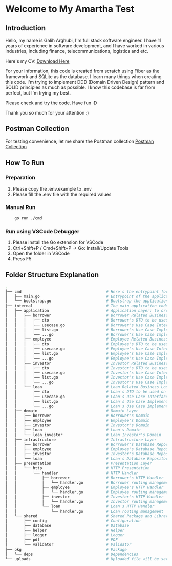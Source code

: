 # Welcome to My Amartha Test

## Introduction

Hello, my name is Galih Arghubi, I'm full stack software engineer.
I have 11 years of experience in software development, and I have worked in various industries, including finance, telecommunications, logistics and etc.

Here's my CV: [Download Here](https://drive.google.com/file/d/1qzRJaBjWEieonfmAEyoj4VavMcDkh9ol/view?usp=sharing)

For your information, this code is created from scratch using Fiber as the framework and SQLite as the database.
I learn many things when creating this code. I'm trying to implement DDD (Domain Driven Design) pattern and SOLID principles as much as possible.
I know this codebase is far from perfect, but I'm trying my best.

Please check and try the code. Have fun :D

Thank you so much for your attention :)

## Postman Collection

For testing convenience, let me share the Postman collection [Postman Collection](https://documenter.getpostman.com/view/40920794/2sB2cYeLjo#f9d9f064-e155-4c59-8a6f-fd2c4329bcad)

## How To Run

### Preparation

1. Please copy the .env.example to .env
2. Please fill the .env file with the required values

### Manual Run

```bash
    go run ./cmd
```

### Run using VSCode Debugger

1. Please install the Go extension for VSCode
2. Ctrl+Shift+P / Cmd+Shift+P -> Go: Install/Update Tools
3. Open the folder in VSCode
4. Press F5

## Folder Structure Explanation

```bash
.
├── cmd                                     # Here's the entrypoint for the application
│   ├── main.go                             # Entrypoint of the application
│   └── bootstrap.go                        # Bootstrap the application and registering the route
├── internal                                # The main application code
│   ├── application                         # Application Layer: to orchestrate the business logic
│   │   ├── borrower                        # Borrower Related Business Logic
│   │   │   ├── dto                         # Borrower's DTO to be used on the usecase and presentation layer
│   │   │   ├── usecase.go                  # Borrower's Use Case Interface and Initiation
│   │   │   ├── list.go                     # Borrower's Use Case Implementation
│   │   │   └── ...go                       # Borrower's Use Case Implementation
│   │   ├── employee                        # Employee Related Business Logic
│   │   │   ├── dto                         # Employee's DTO to be used on the usecase and presentation layer
│   │   │   ├── usecase.go                  # Employee's Use Case Interface and Initiation
│   │   │   ├── list.go                     # Employee's Use Case Implementation
│   │   │   └── ...go                       # Employee's Use Case Implementation
│   │   ├── investor                        # Investor Related Business Logic
│   │   │   ├── dto                         # Investor's DTO to be used on the usecase and presentation layer
│   │   │   ├── usecase.go                  # Investor's Use Case Interface and Initiation
│   │   │   ├── list.go                     # Investor's Use Case Implementation
│   │   │   └── ...go                       # Investor's Use Case Implementation
│   │   └── loan                            # Loan Related Business Logic
│   │       ├── dto                         # Loan's DTO to be used on the usecase and presentation layer
│   │       ├── usecase.go                  # Loan's Use Case Interface and Initiation
│   │       ├── list.go                     # Loan's Use Case Implementation
│   │       └── ...go                       # Loan's Use Case Implementation
│   ├── domain                              # Domain Layer
│   │   ├── borrower                        # Borrower's Domain
│   │   ├── employee                        # Employee's Domain
│   │   ├── investor                        # Investor's Domain
│   │   ├── loan                            # Loan's Domain
│   │   └── loan_investor                   # Loan Investor's Domain
│   ├── infrastructure                      # Infrastructure Layer
│   │   ├── borrower                        # Borrower's Database Repository
│   │   ├── employee                        # Employee's Database Repository
│   │   ├── investor                        # Investor's Database Repository
│   │   └── loan                            # Loan's Database Repository
│   ├── presentation                        # Presentation Layer
│   │   └── http                            # HTTP Presentation
│   │       └── handler                     # HTTP Handler
│   │           ├── borrower                # Borrower's HTTP Handler
│   │           │   └── handler.go          # Borrower routing management
│   │           ├── employee                # Employee's HTTP Handler
│   │           │   └── handler.go          # Employee routing management
│   │           ├── investor                # Investor's HTTP Handler
│   │           │   └── handler.go          # Investor routing management
│   │           └── loan                    # Loan's HTTP Handler
│   │               └── handler.go          # Loan routing management
│   └── shared                              # Shared Package and Library
│       ├── config                          # Configuration
│       ├── database                        # Database
│       ├── helper                          # Helper
│       ├── logger                          # Logger
│       ├── pdf                             # PDF
│       └── validator                       # Validator
├── pkg                                     # Package
│   └── deps                                # Dependencies
└── uploads                                 # Uploaded file will be saved here
```
